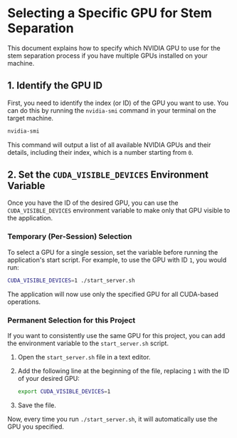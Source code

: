 # Selecting a Specific GPU for Stem Separation

This document explains how to specify which NVIDIA GPU to use for the stem separation process if you have multiple GPUs installed on your machine.

## 1. Identify the GPU ID

First, you need to identify the index (or ID) of the GPU you want to use. You can do this by running the `nvidia-smi` command in your terminal on the target machine.

```bash
nvidia-smi
```

This command will output a list of all available NVIDIA GPUs and their details, including their index, which is a number starting from `0`.

## 2. Set the `CUDA_VISIBLE_DEVICES` Environment Variable

Once you have the ID of the desired GPU, you can use the `CUDA_VISIBLE_DEVICES` environment variable to make only that GPU visible to the application.

### Temporary (Per-Session) Selection

To select a GPU for a single session, set the variable before running the application's start script. For example, to use the GPU with ID `1`, you would run:

```bash
CUDA_VISIBLE_DEVICES=1 ./start_server.sh
```

The application will now use only the specified GPU for all CUDA-based operations.

### Permanent Selection for this Project

If you want to consistently use the same GPU for this project, you can add the environment variable to the `start_server.sh` script.

1.  Open the `start_server.sh` file in a text editor.
2.  Add the following line at the beginning of the file, replacing `1` with the ID of your desired GPU:

    ```bash
    export CUDA_VISIBLE_DEVICES=1
    ```

3.  Save the file.

Now, every time you run `./start_server.sh`, it will automatically use the GPU you specified.
